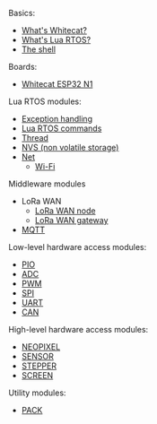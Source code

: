 Basics:

* [What's Whitecat?](https://github.com/whitecatboard/Lua-RTOS-ESP32/wiki/What's-Whitecat%3F)
* [What's Lua RTOS?](https://github.com/whitecatboard/Lua-RTOS-ESP32/wiki/What's-Lua-RTOS%3F)
* [The shell](https://github.com/whitecatboard/Lua-RTOS-ESP32/wiki/The-shell)

Boards:

* [Whitecat ESP32 N1](https://github.com/whitecatboard/Lua-RTOS-ESP32/wiki/Whitecat-ESP32-N1)

Lua RTOS modules:

* [Exception handling](https://github.com/whitecatboard/Lua-RTOS-ESP32/wiki/Exception-handling)
* [Lua RTOS commands](https://github.com/whitecatboard/Lua-RTOS-ESP32/wiki/Lua-RTOS-commands)
* [Thread](https://github.com/whitecatboard/Lua-RTOS-ESP32/wiki/Thread-Module)
* [NVS (non volatile storage)](https://github.com/whitecatboard/Lua-RTOS-ESP32/wiki/NVS-Module)
* [Net](https://github.com/whitecatboard/Lua-RTOS-ESP32/wiki/Net-Module)
   * [Wi-Fi](https://github.com/whitecatboard/Lua-RTOS-ESP32/wiki/Net-module#wi-fi)

Middleware modules

* LoRa WAN
   * [LoRa WAN node](https://github.com/whitecatboard/Lua-RTOS-ESP32/wiki/LoRa-WAN-node-module)
   * [LoRa WAN gateway](https://github.com/whitecatboard/Lua-RTOS-ESP32/wiki/LoRa-WAN-gateway-module)
* [MQTT](https://github.com/whitecatboard/Lua-RTOS-ESP32/wiki/MQTT-module)

Low-level hardware access modules:

* [PIO](https://github.com/whitecatboard/Lua-RTOS-ESP32/wiki/PIO-Module)
* [ADC](https://github.com/whitecatboard/Lua-RTOS-ESP32/wiki/ADC-Module)
* [PWM](https://github.com/whitecatboard/Lua-RTOS-ESP32/wiki/PWM-Module)
* [SPI](https://github.com/whitecatboard/Lua-RTOS-ESP32/wiki/SPI-Module)
* [UART](https://github.com/whitecatboard/Lua-RTOS-ESP32/wiki/UART-Module)
* [CAN](https://github.com/whitecatboard/Lua-RTOS-ESP32/wiki/CAN-module)

High-level hardware access modules:

* [NEOPIXEL](https://github.com/whitecatboard/Lua-RTOS-ESP32/wiki/NEOPIXEL-module)
* [SENSOR](https://github.com/whitecatboard/Lua-RTOS-ESP32/wiki/Sensor-module)
* [STEPPER](https://github.com/whitecatboard/Lua-RTOS-ESP32/wiki/STEPPER-module)
* [SCREEN](https://github.com/whitecatboard/Lua-RTOS-ESP32/wiki/SCREEN-Module)

Utility modules:
* [PACK](https://github.com/whitecatboard/Lua-RTOS-ESP32/wiki/Pack-module)